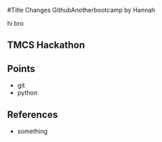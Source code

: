 #Title
Changes
GithubAnotherbootcamp
by Hannah

hi bro

## TMCS Hackathon

## Points
* git
* python

## References

* something
